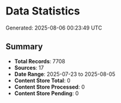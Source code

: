 # Data Statistics

Generated: 2025-08-06 00:23:49 UTC

## Summary

- **Total Records**: 7708
- **Sources**: 17
- **Date Range**: 2025-07-23 to 2025-08-05
- **Content Store Total**: 0
- **Content Store Processed**: 0
- **Content Store Pending**: 0
